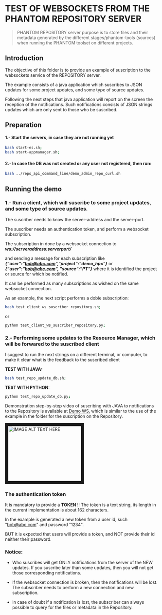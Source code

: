 # TEST OF WEBSOCKETS FROM THE PHANTOM REPOSITORY SERVER

> PHANTOM REPOSITORY server purpose is to store files and their metadata generated by the different stages/phantom-tools (sources) when running the PHANTOM toolset on different projects.

## Introduction

The objective of this folder is to provide an example of suscription to the websockets service of the REPOSITORY server.

The example consists of a java application which suscribes to JSON updates for some project updates, and some type of source updates.

Following the next steps that java application will report on the screen the reception of the notifications.
Such notifications consists of JSON strings updates which are only sent to those who be suscribed.

## Preparation

#### 1.- Start the servers, in case they are not running yet
```bash
bash start-es.sh;
bash start-appmanager.sh;
```

#### 2.- In case the DB was not created or any user not registered, then run:
```bash
bash ../repo_api_command_line/demo_admin_repo_curl.sh
```

## Running the demo

### 1.- Run a client, which will suscribe to some project updates, and some type of source updates.

The suscriber needs to know the server-address and the server-port.

The suscriber needs an authentication token, and perform a websocket subscription.

The subscription in done by a websocket connection to ***ws://serveraddress:serverport/***

and sending a message for each subscription like ***{"user":"bob@abc.com","project":"demo_hpc"}***
or ***{"user":"bob@abc.com", "source":"PT"}***
where it is identified the project or source for which be notified.

It can be performed as many subscriptions as wished on the same websocket connection.

As an example, the next script performs a doble subscription:

```bash
bash test_client_ws_suscriber_repository.sh;
```

or 

```bash
python test_client_ws_suscriber_repository.py;
```

### 2.- Performing some updates to the Resource Manager, which will be forwared to the suscribed client
I suggest to run the next strings on a different terminal, or computer, to make it clear what is the feedback to the suscribed client


**TEST WITH JAVA:**

```bash
bash test_repo_update_db.sh;
```

**TEST WITH PYTHON:**


```bash
python test_repo_update_db.py;
```

Demonstration step-by-step video of suscribing with JAVA to notifications to the Repository is available at [Demo WS][Demo WS], which is similar to the use of the example in the folder for the suscription on the Repository.


<a href="http://www.youtube.com/watch?feature=player_embedded&v=NByRNFJG1tI
" target="_blank"><img src="http://img.youtube.com/vi/NByRNFJG1tI/0.jpg" 
alt="IMAGE ALT TEXT HERE" width="240" height="180" border="10" /></a>



### The authentication token

   It is mandatory to provide a **TOKEN** !!  The token is a text string, its length in the current implementation is about 162 characters.

   In the example is generated a new token from a user id, such "bob@abc.com" and password "1234".

   BUT it is expected that users will provide a token, and NOT provide their id neither their password.


### Notice:
* Who suscribes will get ONLY notifications from the server of the NEW updates. If you suscribe later than some updates, then you will not get those corresponding notifications.

* If the websocket connection is broken, then the notifications will be lost. The subscriber needs to perform a new connection and new subscription.

* In case of doubt if a notification is lost, the subscriber can always possible to query for the files or metadata in the Repository.



[Demo WS]: https://www.youtube.com/watch?v=NByRNFJG1tI
